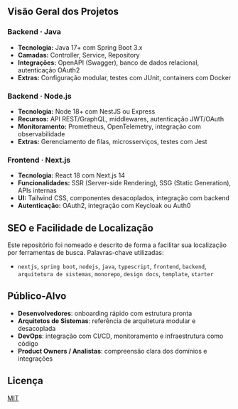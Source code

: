 
## Visão Geral dos Projetos

### Backend · Java

- **Tecnologia:** Java 17+ com Spring Boot 3.x
- **Camadas:** Controller, Service, Repository
- **Integrações:** OpenAPI (Swagger), banco de dados relacional, autenticação OAuth2
- **Extras:** Configuração modular, testes com JUnit, containers com Docker

### Backend · Node.js

- **Tecnologia:** Node 18+ com NestJS ou Express
- **Recursos:** API REST/GraphQL, middlewares, autenticação JWT/OAuth
- **Monitoramento:** Prometheus, OpenTelemetry, integração com observabilidade
- **Extras:** Gerenciamento de filas, microsserviços, testes com Jest

### Frontend · Next.js

- **Tecnologia:** React 18 com Next.js 14
- **Funcionalidades:** SSR (Server-side Rendering), SSG (Static Generation), APIs internas
- **UI:** Tailwind CSS, componentes desacoplados, integração com backend
- **Autenticação:** OAuth2, integração com Keycloak ou Auth0

## SEO e Facilidade de Localização

Este repositório foi nomeado e descrito de forma a facilitar sua localização por ferramentas de busca. Palavras-chave utilizadas:

- `nextjs`, `spring boot`, `nodejs`, `java`, `typescript`, `frontend`, `backend`, `arquitetura de sistemas`, `monorepo`, `design docs`, `template`, `starter`

## Público-Alvo

- **Desenvolvedores**: onboarding rápido com estrutura pronta
- **Arquitetos de Sistemas**: referência de arquitetura modular e desacoplada
- **DevOps**: integração com CI/CD, monitoramento e infraestrutura como código
- **Product Owners / Analistas**: compreensão clara dos domínios e integrações

## Licença

[MIT](./LICENSE)

